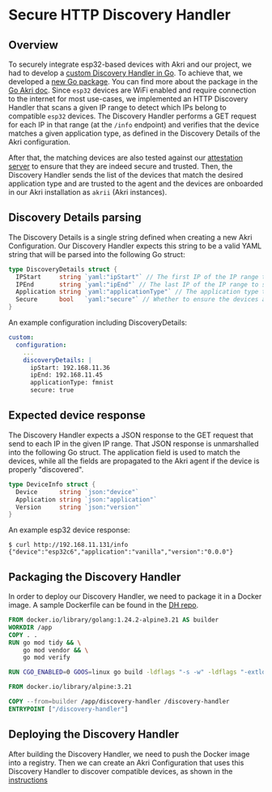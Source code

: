 # Secure HTTP Discovery Handler

## Overview

To securely integrate esp32-based devices with Akri and our project, we had to
develop a [custom Discovery Handler in Go](https://github.com/nubificus/secure-http-discovery-handler/tree/main).
To achieve that, we developed a [new Go package](https://github.com/nubificus/go-akri).
You can find more about the package in the [Go Akri doc](./go-akri.md).
Since `esp32` devices are WiFi enabled and require connection to the internet
for most use-cases, we implemented an HTTP Discovery Handler that scans a given
IP range to detect which IPs belong to compatible `esp32` devices.
The Discovery Handler performs a GET request for each IP in that range
(at the `/info` endpoint) and verifies that the device matches
a given application type, as defined in the Discovery Details of the Akri configuration.

After that, the matching devices are also tested against our [attestation server](./attestation-server.md)
to ensure that they are indeed secure and trusted.
Then, the Discovery Handler sends the list of the devices
that match the desired application type and are trusted to the agent and
the devices are onboarded in our Akri installation as `akrii` (Akri instances).

## Discovery Details parsing

The Discovery Details is a single string defined when creating a new Akri Configuration.
Our Discovery Handler expects this string to be a valid YAML string that will be
parsed into the following Go struct:

<!-- markdownlint-disable -->

```go
type DiscoveryDetails struct {
  IPStart     string `yaml:"ipStart"` // The first IP of the IP range to scan
  IPEnd       string `yaml:"ipEnd"` // The last IP of the IP range to scan
  Application string `yaml:"applicationType"` // The application type to match devices
  Secure      bool   `yaml:"secure"` // Whether to ensure the devices are secure with the attestation server
}
```

<!-- markdownlint-enable -->

An example configuration including DiscoveryDetails:

```yaml
custom:
  configuration:
    ...
    discoveryDetails: |
      ipStart: 192.168.11.36
      ipEnd: 192.168.11.45
      applicationType: fmnist
      secure: true
```

## Expected device response

The Discovery Handler expects a JSON response to the GET request that send to
each IP in the given IP range. That JSON response is unmarshalled into
the following Go struct. The application field is used to match the devices,
while all the fields are propagated to the Akri agent if the device is properly
"discovered".

```go
type DeviceInfo struct {
  Device      string `json:"device"`
  Application string `json:"application"`
  Version     string `json:"version"`
}
```

An example esp32 device response:

```console
$ curl http://192.168.11.131/info
{"device":"esp32c6","application":"vanilla","version":"0.0.0"}
```

## Packaging the Discovery Handler

In order to deploy our Discovery Handler, we need to package it in a Docker image.
A sample Dockerfile can be found in the [DH repo](https://github.com/nubificus/secure-http-discovery-handler/blob/main/Dockerfile).

<!-- markdownlint-disable -->

```dockerfile
FROM docker.io/library/golang:1.24.2-alpine3.21 AS builder
WORKDIR /app
COPY . .
RUN go mod tidy && \
    go mod vendor && \
    go mod verify

RUN CGO_ENABLED=0 GOOS=linux go build -ldflags "-s -w" -ldflags "-extldflags '-static'" -o discovery-handler ./cmd/secure-http-discovery-handler

FROM docker.io/library/alpine:3.21

COPY --from=builder /app/discovery-handler /discovery-handler
ENTRYPOINT ["/discovery-handler"]
```

<!-- markdownlint-enable -->

## Deploying the Discovery Handler

After building the Discovery Handler, we need to push the Docker image into a registry.
Then we can create an Akri Configuration that uses this Discovery Handler
to discover compatible devices, as shown in the [instructions](./../getting-started/installation.md#installation)

<!-- TODO: Change link to point to actual instructions! -->
